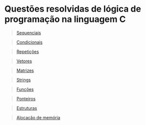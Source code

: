 # Questões resolvidas de lógica de programação na linguagem C

>[Sequenciais](https://github.com/ranyacmp/QUESTOESPROGRAMACAOC/tree/master/SEQUENCIAIS)

>[Condicionais]()

>[Repetições]()

>[Vetores]()

>[Matrizes]()

>[Strings]()

>[Funções]()

>[Ponteiros]()

>[Estruturas]()

>[Alocação de memória]()
